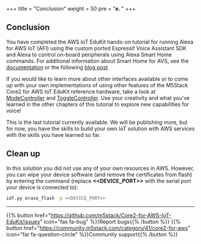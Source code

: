 
+++
title = "Conclusion"
weight = 50
pre = "<b>e. </b>"
+++

## Conclusion
You have completed the AWS IoT EduKit hands-on tutorial for running Alexa for AWS IoT (AFI) using the custom ported Espressif Voice Assistant SDK and Alexa to control on-board peripherals using Alexa Smart Home commands. For additional information about Smart Home for AVS, see the [documentation](https://developer.amazon.com/en-US/docs/alexa/alexa-voice-service/smart-home-for-avs.html) or the following [blog post](https://developer.amazon.com/en-US/blogs/alexa/device-makers/2020/04/create-a-sample-alexa-built-in-disco-ball-with-smart-home-for-av).

If you would like to learn more about other interfaces available or to come up with your own implementations of using other features of the M5Stack Core2 for AWS IoT EduKit reference hardware, take a look at [ModeController](https://developer.amazon.com/en-US/docs/alexa/alexa-voice-service/alexa-modecontroller.html) and [ToggleController](https://developer.amazon.com/en-US/docs/alexa/alexa-voice-service/alexa-togglecontroller.html). Use your creativity and what you've learned in the other chapters of this tutorial to explore new capabilities for voice! 

This is the last tutorial currently available. We will be publishing more, but for now, you have the skills to build your own IoT solution with AWS services with the skills you have learned so far.

## Clean up
In this solution you did not use any of your own resources in AWS. However, you can wipe your device software (and remove the certificates from flash) by entering the command (replace **<<DEVICE_PORT>>** with the serial port your device is connected to):
```bash
idf.py erase_flash -p <<DEVICE_PORT>>
```

---
{{% button href="https://github.com/m5stack/Core2-for-AWS-IoT-EduKit/issues" icon="fas fa-bug" %}}Report bugs{{% /button %}} {{% button href="https://community.m5stack.com/category/41/core2-for-aws" icon="far fa-question-circle" %}}Community support{{% /button %}}